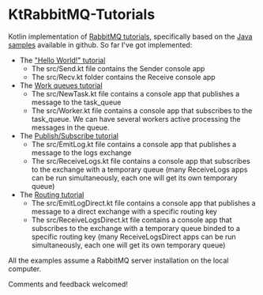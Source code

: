 # KtRabbitMQ-Tutorials
Kotlin implementation of [RabbitMQ tutorials](https://www.rabbitmq.com/getstarted.html), specifically based on the [Java samples](https://github.com/rabbitmq/rabbitmq-tutorials/tree/master/java) available in github. So far I've got implemented:

* The ["Hello World!" tutorial](https://www.rabbitmq.com/tutorials/tutorial-one-java.html)
  * The src/Send.kt file contains the Sender console app
  * The src/Recv.kt folder contains the Receive console app
* The [Work queues tutorial](https://www.rabbitmq.com/tutorials/tutorial-two-java.html)
  * The src/NewTask.kt file contains a console app that publishes a message to the task_queue
  * The src/Worker.kt file contains a console app that subscribes to the task_queue. We can have several workers active processing the messages in the queue.
* The [Publish/Subscribe tutorial](https://www.rabbitmq.com/tutorials/tutorial-three-java.html)
  * The src/EmitLog.kt file contains a console app that publishes a message to the logs exchange
  * The src/ReceiveLogs.kt file contains a console app that subscribes to the exchange with a temporary queue (many ReceiveLogs apps can be run simultaneously, each one will get its own temporary queue)
* The [Routing tutorial](https://www.rabbitmq.com/tutorials/tutorial-four-java.html)
  * The src/EmitLogDirect.kt file contains a console app that publishes a message to a direct exchange with a specific routing key
  * The src/ReceiveLogsDirect.kt file contains a console app that subscribes to the exchange with a temporary queue binded to a specific routing key (many ReceiveLogsDirect apps can be run simultaneously, each one will get its own temporary queue)

All the examples assume a RabbitMQ server installation on the local computer.

Comments and feedback welcomed!